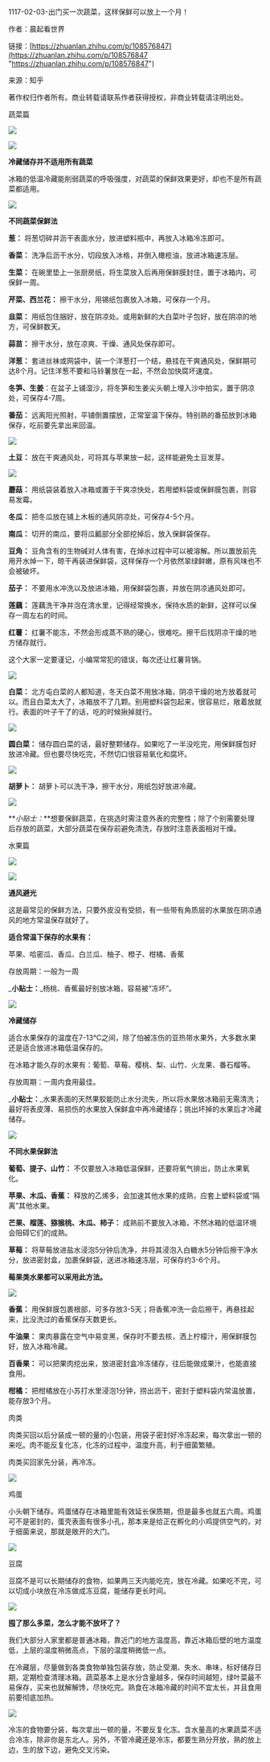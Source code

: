 1117-02-03-出门买一次蔬菜，这样保鲜可以放上一个月！

作者：晨起看世界 &#x20;

链接：[https://zhuanlan.zhihu.com/p/108576847](https://zhuanlan.zhihu.com/p/108576847 "https://zhuanlan.zhihu.com/p/108576847") &#x20;

来源：知乎 &#x20;

著作权归作者所有。商业转载请联系作者获得授权，非商业转载请注明出处。 &#x20;

蔬菜篇

![](https://pic4.zhimg.com/v2-d06902c9dbfccd1cc82fa93aebb21487_b.jpg)

![](https://pic3.zhimg.com/v2-c0fc5426c3425e9a6e9e03ef5a99a9aa_b.png)

**冷藏储存并不适用所有蔬菜**

冰箱的低温冷藏能削弱蔬菜的呼吸强度，对蔬菜的保鲜效果更好，却也不是所有蔬菜都适用。

![](https://pic3.zhimg.com/v2-c0fc5426c3425e9a6e9e03ef5a99a9aa_b.png)

**不同蔬菜保鲜法**

**葱：** 将葱切碎并沥干表面水分，放进塑料瓶中，再放入冰箱冷冻即可。

**香菜：** 洗净后沥干水分，切段放入冰格，并倒入橄榄油，放进冰箱速冻层。

**生菜：** 在碗里垫上一张厨房纸，将生菜放入后再用保鲜膜封住，置于冰箱内，可保鲜一周。

**芹菜、西兰花：** 擦干水分，用锡纸包裹放入冰箱，可保存一个月。

**韭菜：** 用纸包住捆好，放在阴凉处。或用新鲜的大白菜叶子包好，放在阴凉的地方，可保鲜数天。

**蒜苗：** 擦干水分，放在凉爽、干燥、通风处保存即可。

**洋葱：** 套进丝袜或网袋中，装一个洋葱打一个结，悬挂在干爽通风处，保鲜期可达8个月。记住洋葱不要和马铃薯放在一起，不然会加快腐坏速度。

**冬笋、生姜**：在盆子上铺湿沙，将冬笋和生姜尖头朝上埋入沙中拍实，置于阴凉处，可保存4-7周。

**番茄：** 远离阳光照射，平铺倒置摆放，正常室温下保存。特别熟的番茄放到冰箱保存，吃前要先拿出来回温。

![](https://pic4.zhimg.com/v2-410915ccf389d4d67265308830b0f7d7_b.jpg)

**土豆：** 放在干爽通风处，可将其与苹果放一起，这样能避免土豆发芽。

![](https://pic3.zhimg.com/v2-efddd49ed1e23e978c121710d5b780ce_b.jpg)

**蘑菇：** 用纸袋装着放入冰箱或置于干爽凉快处，若用塑料袋或保鲜膜包裹，则容易发霉。

**冬瓜：** 把冬瓜放在铺上木板的通风阴凉处，可保存4-5个月。

**南瓜：** 切开的南瓜，要将瓜瓤部分全部挖掉后，放入保鲜袋保存。

**豆角：** 豆角含有的生物碱对人体有害，在焯水过程中可以被溶解。所以置放前先用开水焯一下，晾干再装进保鲜袋，这样保存一个月依然翠绿鲜嫩，原有风味也不会被破坏。

**茄子：** 不要用水冲洗以及放进冰箱，用保鲜袋包裹，并放在阴凉通风处即可。

**莲藕：** 莲藕洗干净并泡在清水里，记得经常换水，保持水质的新鲜，这样可以保存一周左右的时间。

**红薯：** 红薯不能冻，不然会形成蒸不熟的硬心，很难吃。擦干后找阴凉干燥的地方储存就行。

这个大家一定要谨记，小编常常犯的错误，每次还让红薯背锅。

![](https://pic3.zhimg.com/v2-94d6391a9de413656f38ee5286fa05d6_b.jpg)

**白菜：** 北方屯白菜的人都知道，冬天白菜不用放冰箱，阴凉干燥的地方放着就可以。而且白菜太大了，冰箱放不了几颗。别用塑料袋包起来，很容易烂，敞着放就行。表面的叶子干了的话，吃的时候揪掉就行。

![](https://pic4.zhimg.com/v2-3c10d83b0a36c855e8e974f88c57d897_b.jpg)

**圆白菜：** 储存圆白菜的话，最好整颗储存。如果吃了一半没吃完，用保鲜膜包好放进冷藏。但也要尽快吃完，不然切口很容易氧化和腐坏。

![](https://pic1.zhimg.com/v2-df73ae925e7e6e71abf86547bbd72528_b.jpg)

**胡萝卜：** 胡萝卜可以洗干净，擦干水分，用纸包好放进冷藏。

![](https://pic1.zhimg.com/v2-8d327808ab60dd3166f80dbb613161f0_b.jpg)

\*\**小贴士：*\*\*想要保鲜蔬菜，在挑选时需注意外表的完整性；除了个别需要处理后存放的蔬菜，大部分蔬菜在保存前避免清洗，存放时注意表面相对干燥。

水果篇

![](https://pic1.zhimg.com/v2-815b57ea6d760c085a8b38fc0966b798_b.jpg)

![](https://pic3.zhimg.com/v2-c0fc5426c3425e9a6e9e03ef5a99a9aa_b.png)

**通风避光**

这是最常见的保鲜方法，只要外皮没有受损，有一些带有角质层的水果放在阴凉通风的地方常温保存就好了。

**适合常温下保存的水果有：**

苹果、哈密瓜、香瓜、白兰瓜、柚子、橙子、柑橘、香蕉

存放周期：一般为一周

\_**小贴士：**\_杨桃、香蕉最好别放冰箱，容易被“冻坏”。

![](https://pic3.zhimg.com/v2-c0fc5426c3425e9a6e9e03ef5a99a9aa_b.png)

**冷藏储存**

适合水果保存的温度在7-13℃之间，除了怕被冻伤的亚热带水果外，大多数水果还是适合放进冰箱低温保存的。

在冰箱才能久存的水果有：葡萄、草莓、樱桃、梨、山竹、火龙果、番石榴等。

存放周期：一周内食用最佳。

\_**小贴士：**\_水果表面的天然果胶能防止水分流失，所以将水果放冰箱前无需清洗；最好将表皮薄、易损伤的水果放入保鲜盒中再冷藏储存；挑出坏掉的水果后才冷藏储存。

![](https://pic3.zhimg.com/v2-c0fc5426c3425e9a6e9e03ef5a99a9aa_b.png)

**不同水果保鲜法**

**葡萄、提子、山竹：** 不仅要放入冰箱低温保鲜，还要将氧气排出，防止水果氧化。

**苹果、木瓜、香蕉：** 释放的乙烯多，会加速其他水果的成熟，应套上塑料袋或“隔离”其他水果。

**芒果、榴莲、猕猴桃、木瓜、柿子：** 成熟前不要放入冰箱，不然冰箱的低温环境会阻碍它们的成熟。

**草莓：** 将草莓放进盐水浸泡5分钟后洗净，并将其浸泡入白糖水5分钟后擦干净水分，放进密封盒，加裹保鲜袋，送进冰箱速冻层，可保存约3-6个月。

**莓果类水果都可以采用此方法。**

![](https://pic4.zhimg.com/v2-49c1f080b1808538d77823b35908e95b_b.jpg)

**香蕉：** 用保鲜膜包裹根部，可多存放3-5天；将香蕉冲洗一会后擦干，再悬挂起来，比没洗过的香蕉保存天数更长。

**牛油果：** 果肉暴露在空气中易变黑，保存时不要去核，洒上柠檬汁，用保鲜膜包好，放入冰箱冷藏。

**百香果：** 可以把果肉挖出来，放进密封盒冷冻储存，往后能做成果汁，也能直接食用。

**柑橘：** 把柑橘放在小苏打水里浸泡1分钟，捞出沥干，密封于塑料袋内常温放置，能存放3个月。

肉类

肉类买回以后分装成一顿的量的小包装，用袋子密封好冷冻起来，每次拿出一顿的来吃。肉不能反复化冻，化冻的过程中，温度升高，利于细菌繁殖。

肉类买回家先分装，再冷冻。

![](https://pic1.zhimg.com/v2-0079f54c22706a2eff32031d600373d4_b.jpg)

鸡蛋

小头朝下储存。鸡蛋储存在冰箱里能有效延长保质期，但是最多也就五六周。鸡蛋可不是密封的，蛋壳表面有很多小孔，那本来是给正在孵化的小鸡提供空气的，对于细菌来说，那就是敞开的大门。

![](https://pic4.zhimg.com/v2-4f14788fd07045b95faeb4b015fd042b_b.jpg)

豆腐

豆腐不是可以长期储存的食物，如果两三天内能吃完，放在冷藏。如果吃不完，可以切成小块放在冷冻做成冻豆腐，能储存更长时间。

![](https://pic3.zhimg.com/v2-bb5ae07d854a54a5446cebcbd174260a_b.jpg)

**囤了那么多菜，怎么才能不放坏了？**

我们大部分人家里都是普通冰箱，靠近门的地方温度高，靠近冰箱后壁的地方温度低，上层的温度稍微高点，下层的温度稍微低一点。

在冷藏层，尽量做到各类食物单独包装存放，防止受潮、失水、串味，标好储存日期，定期检查清理冰箱。蔬菜基本上是水分含量越多，保存时间越短，绿叶菜最不易保存，买来也就解解馋，尽快吃完。熟食在冰箱冷藏的时间不宜太长，并且食用前要彻底加热。

![](https://pic2.zhimg.com/v2-5df912220447f9aee01f8425b8485c81_b.jpg)

冷冻的食物要分装，每次拿出一顿的量，不要反复化冻。含水量高的水果蔬菜不适合冷冻，除非你是东北人。另外，不管冷藏还是冷冻，都要生熟分开放，熟的放上边，生的放下边，避免交叉污染。
